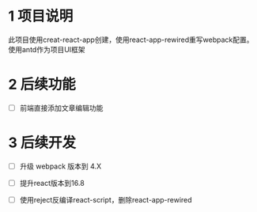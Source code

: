 # 1 项目说明
此项目使用creat-react-app创建，使用react-app-rewired重写webpack配置。使用antd作为项目UI框架
# 2 后续功能
- [ ] 前端直接添加文章编辑功能
# 3 后续开发
- [ ] 升级 webpack 版本到 4.X
- [ ] 提升react版本到16.8 
- [ ] 使用reject反编译react-script，删除react-app-rewired



